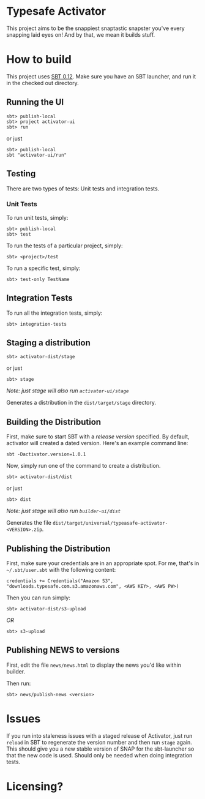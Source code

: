 # Typesafe Activator

This project aims to be the snappiest snaptastic snapster you've every snapping laid eyes on!  And by that, we mean it builds stuff.

# How to build

This project uses [SBT 0.12](http://scala-sbt.org).   Make sure you have an SBT launcher, and run it in the checked out directory.


## Running the UI

    sbt> publish-local
    sbt> project activator-ui
    sbt> run

or just

    sbt> publish-local
    sbt "activator-ui/run"


## Testing

There are two types of tests:  Unit tests and integration tests.

### Unit Tests

To run unit tests, simply:

    sbt> publish-local
    sbt> test

To run the tests of a particular project, simply:

    sbt> <project>/test

To run a specific test, simply:

    sbt> test-only TestName

## Integration Tests

To run all the integration tests, simply:

    sbt> integration-tests



## Staging a distribution

    sbt> activator-dist/stage

or just

    sbt> stage 

*Note: just stage will also run `activator-ui/stage`*

Generates a distribution in the `dist/target/stage` directory.

## Building the Distribution

First, make sure to start SBT with a *release version* specified.  By default, activator will created a dated version.  Here's
an example command line:

    sbt -Dactivator.version=1.0.1

Now, simply run one of the command to create a distribution.

    sbt> activator-dist/dist

or just

    sbt> dist

*Note: just stage will also run `builder-ui/dist`*

Generates the file `dist/target/universal/typeasafe-activator-<VERSION>.zip`.

## Publishing the Distribution

First, make sure your credentials are in an appropriate spot.  For me, that's in `~/.sbt/user.sbt` with the following content:

    credentials += Credentials("Amazon S3", "downloads.typesafe.com.s3.amazonaws.com", <AWS KEY>, <AWS PW>)

Then you can run simply:

    sbt> activator-dist/s3-upload

*OR*

    sbt> s3-upload
    

## Publishing NEWS to versions

First, edit the file `news/news.html` to display the news you'd like within builder.

Then run:

    sbt> news/publish-news <version>


# Issues

If you run into staleness issues with a staged release of Activator, just run `reload` in SBT to regenerate the version number and then run `stage` again.   This should give you a new stable version of SNAP for the sbt-launcher so that the new code is used.   Should only be needed when doing integration tests.

# Licensing?
